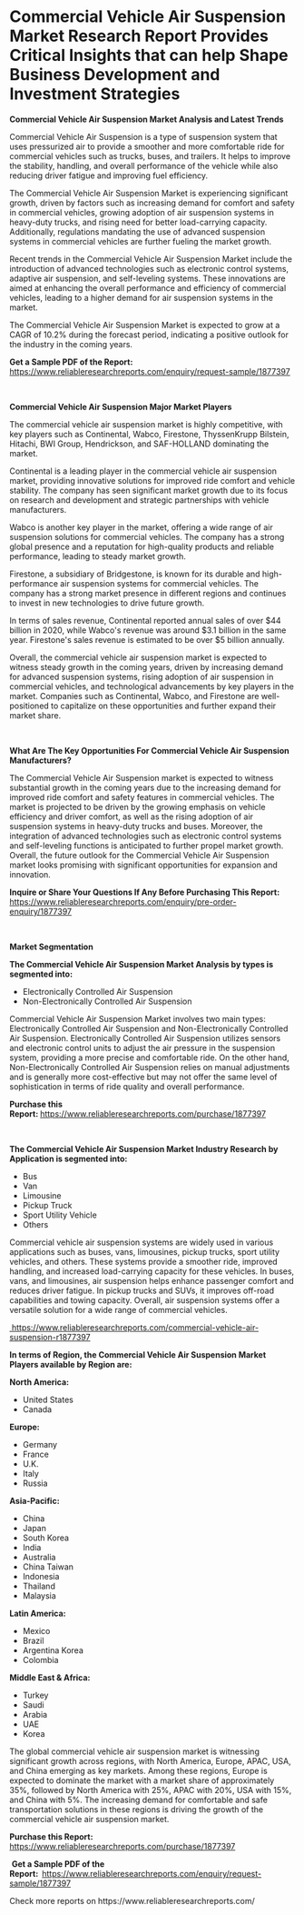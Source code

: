 <p><h1>Commercial Vehicle Air Suspension Market Research Report Provides Critical Insights that can help Shape Business Development and Investment Strategies</h1></p><p><strong>Commercial Vehicle Air Suspension Market Analysis and Latest Trends</strong></p>
<p><p>Commercial Vehicle Air Suspension is a type of suspension system that uses pressurized air to provide a smoother and more comfortable ride for commercial vehicles such as trucks, buses, and trailers. It helps to improve the stability, handling, and overall performance of the vehicle while also reducing driver fatigue and improving fuel efficiency. </p><p>The Commercial Vehicle Air Suspension Market is experiencing significant growth, driven by factors such as increasing demand for comfort and safety in commercial vehicles, growing adoption of air suspension systems in heavy-duty trucks, and rising need for better load-carrying capacity. Additionally, regulations mandating the use of advanced suspension systems in commercial vehicles are further fueling the market growth.</p><p>Recent trends in the Commercial Vehicle Air Suspension Market include the introduction of advanced technologies such as electronic control systems, adaptive air suspension, and self-leveling systems. These innovations are aimed at enhancing the overall performance and efficiency of commercial vehicles, leading to a higher demand for air suspension systems in the market.</p><p>The Commercial Vehicle Air Suspension Market is expected to grow at a CAGR of 10.2% during the forecast period, indicating a positive outlook for the industry in the coming years.</p></p>
<p><strong>Get a Sample PDF of the Report:&nbsp;</strong> <a href="https://www.reliableresearchreports.com/enquiry/request-sample/1877397">https://www.reliableresearchreports.com/enquiry/request-sample/1877397</a></p>
<p>&nbsp;</p>
<p><strong>Commercial Vehicle Air Suspension Major Market Players</strong></p>
<p><p>The commercial vehicle air suspension market is highly competitive, with key players such as Continental, Wabco, Firestone, ThyssenKrupp Bilstein, Hitachi, BWI Group, Hendrickson, and SAF-HOLLAND dominating the market.</p><p>Continental is a leading player in the commercial vehicle air suspension market, providing innovative solutions for improved ride comfort and vehicle stability. The company has seen significant market growth due to its focus on research and development and strategic partnerships with vehicle manufacturers.</p><p>Wabco is another key player in the market, offering a wide range of air suspension solutions for commercial vehicles. The company has a strong global presence and a reputation for high-quality products and reliable performance, leading to steady market growth.</p><p>Firestone, a subsidiary of Bridgestone, is known for its durable and high-performance air suspension systems for commercial vehicles. The company has a strong market presence in different regions and continues to invest in new technologies to drive future growth.</p><p>In terms of sales revenue, Continental reported annual sales of over $44 billion in 2020, while Wabco's revenue was around $3.1 billion in the same year. Firestone's sales revenue is estimated to be over $5 billion annually.</p><p>Overall, the commercial vehicle air suspension market is expected to witness steady growth in the coming years, driven by increasing demand for advanced suspension systems, rising adoption of air suspension in commercial vehicles, and technological advancements by key players in the market. Companies such as Continental, Wabco, and Firestone are well-positioned to capitalize on these opportunities and further expand their market share.</p></p>
<p>&nbsp;</p>
<p><strong>What Are The Key Opportunities For Commercial Vehicle Air Suspension Manufacturers?</strong></p>
<p><p>The Commercial Vehicle Air Suspension market is expected to witness substantial growth in the coming years due to the increasing demand for improved ride comfort and safety features in commercial vehicles. The market is projected to be driven by the growing emphasis on vehicle efficiency and driver comfort, as well as the rising adoption of air suspension systems in heavy-duty trucks and buses. Moreover, the integration of advanced technologies such as electronic control systems and self-leveling functions is anticipated to further propel market growth. Overall, the future outlook for the Commercial Vehicle Air Suspension market looks promising with significant opportunities for expansion and innovation.</p></p>
<p><strong>Inquire or Share Your Questions If Any Before Purchasing This Report:</strong> <a href="https://www.reliableresearchreports.com/enquiry/pre-order-enquiry/1877397">https://www.reliableresearchreports.com/enquiry/pre-order-enquiry/1877397</a></p>
<p>&nbsp;</p>
<p><strong>Market Segmentation</strong></p>
<p><strong>The Commercial Vehicle Air Suspension Market Analysis by types is segmented into:</strong></p>
<p><ul><li>Electronically Controlled Air Suspension</li><li>Non-Electronically Controlled Air Suspension</li></ul></p>
<p><p>Commercial Vehicle Air Suspension Market involves two main types: Electronically Controlled Air Suspension and Non-Electronically Controlled Air Suspension. Electronically Controlled Air Suspension utilizes sensors and electronic control units to adjust the air pressure in the suspension system, providing a more precise and comfortable ride. On the other hand, Non-Electronically Controlled Air Suspension relies on manual adjustments and is generally more cost-effective but may not offer the same level of sophistication in terms of ride quality and overall performance.</p></p>
<p><strong>Purchase this Report:&nbsp;</strong><a href="https://www.reliableresearchreports.com/purchase/1877397">https://www.reliableresearchreports.com/purchase/1877397</a></p>
<p>&nbsp;</p>
<p><strong>The Commercial Vehicle Air Suspension Market Industry Research by Application is segmented into:</strong></p>
<p><ul><li>Bus</li><li>Van</li><li>Limousine</li><li>Pickup Truck</li><li>Sport Utility Vehicle</li><li>Others</li></ul></p>
<p><p>Commercial vehicle air suspension systems are widely used in various applications such as buses, vans, limousines, pickup trucks, sport utility vehicles, and others. These systems provide a smoother ride, improved handling, and increased load-carrying capacity for these vehicles. In buses, vans, and limousines, air suspension helps enhance passenger comfort and reduces driver fatigue. In pickup trucks and SUVs, it improves off-road capabilities and towing capacity. Overall, air suspension systems offer a versatile solution for a wide range of commercial vehicles.</p></p>
<p><a href="https://www.reliableresearchreports.com/commercial-vehicle-air-suspension-r1877397">&nbsp;https://www.reliableresearchreports.com/commercial-vehicle-air-suspension-r1877397</a></p>
<p><strong>In terms of Region, the Commercial Vehicle Air Suspension Market Players available by Region are:</strong></p>
<p>
    <p> <strong> North America: </strong>
        <ul>
            <li>United States</li>
            <li>Canada</li>
        </ul>
        </p> 
    <p> <strong> Europe: </strong>
        <ul>
            <li>Germany</li>
            <li>France</li>
            <li>U.K.</li>
            <li>Italy</li>
            <li>Russia</li>
        </ul>
        </p> 
    <p> <strong> Asia-Pacific: </strong>
        <ul>
            <li>China</li>
            <li>Japan</li>
            <li>South Korea</li>
            <li>India</li>
            <li>Australia</li>
            <li>China Taiwan</li>
            <li>Indonesia</li>
            <li>Thailand</li>
            <li>Malaysia</li>
        </ul>
        </p> 
    <p> <strong> Latin America: </strong>
        <ul>
            <li>Mexico</li>
            <li>Brazil</li>
            <li>Argentina Korea</li>
            <li>Colombia</li>
        </ul>
        </p> 
    <p> <strong> Middle East & Africa: </strong>
        <ul>
            <li>Turkey</li>
            <li>Saudi</li>
            <li>Arabia</li>
            <li>UAE</li>
            <li>Korea</li>
        </ul>
    </p>
    </p>
<p><p>The global commercial vehicle air suspension market is witnessing significant growth across regions, with North America, Europe, APAC, USA, and China emerging as key markets. Among these regions, Europe is expected to dominate the market with a market share of approximately 35%, followed by North America with 25%, APAC with 20%, USA with 15%, and China with 5%. The increasing demand for comfortable and safe transportation solutions in these regions is driving the growth of the commercial vehicle air suspension market.</p></p>
<p><strong>Purchase this Report: </strong><a href="https://www.reliableresearchreports.com/purchase/1877397">https://www.reliableresearchreports.com/purchase/1877397</a></p>
<p>&nbsp;<strong>Get a Sample PDF of the Report:&nbsp;&nbsp;</strong><a href="https://www.reliableresearchreports.com/enquiry/request-sample/1877397">https://www.reliableresearchreports.com/enquiry/request-sample/1877397</a></p>
<p><strong></strong></p>
<p>Check more reports on https://www.reliableresearchreports.com/</p>